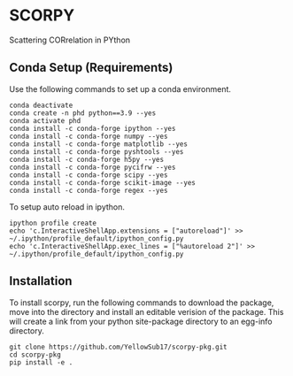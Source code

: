 # SCORPY



Scattering CORrelation in PYthon 


## Conda Setup (Requirements)

Use the following commands to set up a conda environment.

    conda deactivate
    conda create -n phd python==3.9 --yes
    conda activate phd
    conda install -c conda-forge ipython --yes
    conda install -c conda-forge numpy --yes
    conda install -c conda-forge matplotlib --yes
    conda install -c conda-forge pyshtools --yes
    conda install -c conda-forge h5py --yes
    conda install -c conda-forge pycifrw --yes
    conda install -c conda-forge scipy --yes
    conda install -c conda-forge scikit-image --yes
    conda install -c conda-forge regex --yes

To setup auto reload in ipython.

    ipython profile create
    echo 'c.InteractiveShellApp.extensions = ["autoreload"]' >> ~/.ipython/profile_default/ipython_config.py
    echo 'c.InteractiveShellApp.exec_lines = ["%autoreload 2"]' >> ~/.ipython/profile_default/ipython_config.py

    
## Installation 

To install scorpy, run the following commands to download the package, move into the directory and install an editable verision of the package.
This will create a link from your python site-package directory to an egg-info directory.

    git clone https://github.com/YellowSub17/scorpy-pkg.git
    cd scorpy-pkg
    pip install -e .





